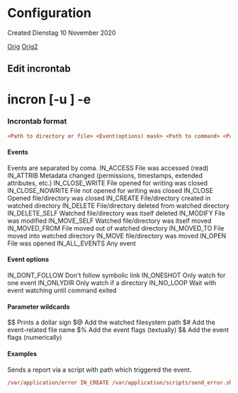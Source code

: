 # Configuration
Created Dienstag 10 November 2020

[Orig](https://wiki.ubuntuusers.de/Incron/)
[Orig2](https://www.linux.com/topic/desktop/how-use-incron-monitor-important-files-and-folders/)

Edit incrontab
--------------
# incron [-u <user>] -e

### Incrontab format
```ini
<Path to directory or file> <Event(options) mask> <Path to command> <Parameters>
```


#### Events
Events are separated by coma.
IN_ACCESS		File was accessed (read)
IN_ATTRIB		Metadata changed (permissions, timestamps, extended attributes, etc.)
IN_CLOSE_WRITE		File opened for writing was closed
IN_CLOSE_NOWRITE	File not opened for writing was closed
IN_CLOSE		Opened file/directory was closed
IN_CREATE		File/directory created in watched directory
IN_DELETE		File/directory deleted from watched directory
IN_DELETE_SELF		Watched file/directory was itself deleted
IN_MODIFY		File was modified
IN_MOVE_SELF		Watched file/directory was itself moved
IN_MOVED_FROM		File moved out of watched directory
IN_MOVED_TO		File moved into watched directory
IN_MOVE			file/directory was moved
IN_OPEN			File was opened
IN_ALL_EVENTS		Any event

#### Event options
IN_DONT_FOLLOW	Don't follow symbolic link
IN_ONESHOT	Only watch for one event
IN_ONLYDIR	Only watch if a directory
IN_NO_LOOP	Wait with event watching until command exited

#### Parameter wildcards
$$	Prints a dollar sign
$@	Add the watched filesystem path
$#	Add the event-related file name
$%	Add the event flags (textually)
$&	Add the  event flags (numerically)

#### Examples
Sends a report via a script with path which triggered the event.
```ini
/var/application/error IN_CREATE /var/application/scripts/send_error.sh $@/$#
```

